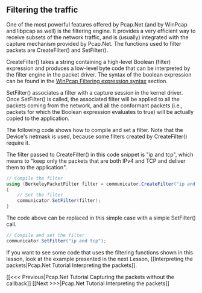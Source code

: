 ## Filtering the traffic

One of the most powerful features offered by Pcap.Net (and by WinPcap and libpcap as well) is the filtering engine. It provides a very efficient way to receive subsets of the network traffic, and is (usually) integrated with the capture mechanism provided by Pcap.Net. The functions used to filter packets are CreateFilter() and SetFilter().

CreateFilter() takes a string containing a high-level Boolean (filter) expression and produces a low-level byte code that can be interpreted by the filter engine in the packet driver. The syntax of the boolean expression can be found in the [WinPcap Filtering expression syntax](https://www.winpcap.org/docs/docs_412/html/group__language.html) section.

SetFilter() associates a filter with a capture session in the kernel driver. Once SetFilter() is called, the associated filter will be applied to all the packets coming from the network, and all the conformant packets (i.e., packets for which the Boolean expression evaluates to true) will be actually copied to the application.

The following code shows how to compile and set a filter. Note that the Device's netmask is used, because some filters created by CreateFilter() require it.

The filter passed to CreateFilter() in this code snippet is "ip and tcp", which means to "keep only the packets that are both IPv4 and TCP and deliver them to the application".

```C#
// Compile the filter
using (BerkeleyPacketFilter filter = communicator.CreateFilter("ip and tcp"))
{
    // Set the filter
    communicator.SetFilter(filter);
}
```

The code above can be replaced in this simple case with a simple SetFilter() call.
```C#
// Compile and set the filter
communicator.SetFilter("ip and tcp");
```

If you want to see some code that uses the filtering functions shown in this lesson, look at the example presented in the next Lesson, [[Interpreting the packets|Pcap.Net Tutorial Interpreting the packets]].

[[&lt;&lt;&lt; Previous|Pcap.Net Tutorial Capturing the packets without the callback]] [[Next >>>|Pcap.Net Tutorial Interpreting the packets]]